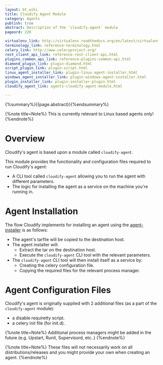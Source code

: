 ```yaml
---
layout: bt_wiki
title: Cloudify Agent Module
category: Agents
publish: true
abstract: Description of the `cloudify-agent` module
pageord: 220

virtualenv_link: http://virtualenv.readthedocs.org/en/latest/virtualenv.html
terminology_link: reference-terminology.html
celery_link: http://www.celeryproject.org/
rest_client_api_link: reference-rest-client-api.html
plugins_common_api_link: reference-plugins-common-api.html
diamond_plugin_link: plugin-diamond.html
script_plugin_link: plugin-script.html
linux_agent_installer_link: plugin-linux-agent-installer.html
windows_agent_installer_link: plugin-windows-agent-installer.html
plugin_installer_link: plugin-installer-plugin.html
cloudify_agent_link: agents-cloudify-agent-module.html

---
```

{%summary%}{{page.abstract}}{%endsummary%}

{%note title=Note%}
This is currently relevant to Linux based agents only!
{%endnote%}

# Overview

Cloudify's agent is based upon a module called `cloudify-agent`.

This module provides the functionality and configuration files required to run Cloudify's agent:

* A CLI tool called `cloudify-agent` allowing you to run the agent with different parameters.
* The logic for installing the agent as a service on the machine you're running in.

# Agent Installation

The flow Cloudify implements for installing an agent using the [agent-installer]({{page.linux_agent_installer_link}}) is as follows:

* The agent's tarfile will be copied to the destination host.
* The agent installer will:
    * Extract the tar on the destination host.
    * Execute the `cloudify-agent` CLI tool with the relevant parameters.
* The `cloudify-agent` CLI tool will then install itself as a service by:
    * Creating the celery configuration file.
    * Copying the required files for the relevant process manager.

# Agent Configuration Files

Cloudify's agent is originally supplied with 2 additional files (as a part of the `cloudify-agent` module):

- a disable requiretty script.
- a celery init file (for init.d).

{%note title=Note%}
Additional process managers might be added in the future (e.g. Upstart, Runit, Supervisord, etc..)
{%endnote%}

{%note title=Note%}
These files will not necessarily work on all distributions/releases and you might provide your own when creating an agent.
{%endnote%}